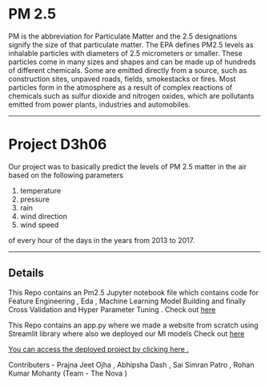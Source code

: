 # PM 2.5

PM is the abbreviation for Particulate Matter and the 2.5 designations signify the size of that particulate matter. The EPA defines PM2.5 levels as inhalable particles with diameters of 2.5 micrometers or smaller. These particles come in many sizes and shapes and can be made up of hundreds of different chemicals.
Some are emitted directly from a source, such as construction sites, unpaved roads, fields, smokestacks or fires. Most particles form in the atmosphere as a result of complex reactions of chemicals such as sulfur dioxide and nitrogen oxides, which are pollutants emitted from power plants, industries and automobiles.

---

# Project D3h06

Our project was to basically predict the levels of PM 2.5 matter in the air based on the following parameters
1. temperature
2. pressure
3. rain
4. wind direction
5. wind speed

of every hour of the days in the years from 2013 to 2017.

---

## Details

This Repo contains an Pm2.5 Jupyter notebook file which contains code for Feature Engineering , Eda , Machine Learning Model Building and finally Cross Validation and Hyper Parameter Tuning . Check out <a href='https://github.com/mohantyrohan3/D3_Fest_Web_app/blob/master/Pm(2.5).ipynb'> here <a/>

This Repo contains an app.py where we made a website from scratch using Streamlit library where also we deployed our Ml models Check out <a href='https://github.com/mohantyrohan3/D3_Fest_Web_app/blob/master/app.py'>here <a/>

<a href='https://mohantyrohan3-d3-fest-web-app-app-hy8ogw.streamlit.app/'>You can access the deployed project by clicking here .<a/>

Contributers - Prajna Jeet Ojha , Abhipsha Dash , Sai Simran Patro , Rohan Kumar Mohanty (Team - The Nova )


